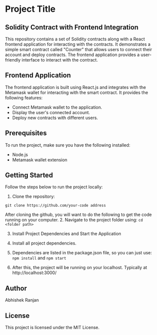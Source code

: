 # Project Title
## Solidity Contract with Frontend Integration

This repository contains a set of Solidity contracts along with a React frontend application for interacting with the contracts. It demonstrates a simple smart contract called "Counter" that allows users to connect their account and deploy contracts. The frontend application provides a user-friendly interface to interact with the contract.

## Frontend Application

The frontend application is built using React.js and integrates with the Metamask wallet for interacting with the smart contract. It provides the following features:

- Connect Metamask wallet to the application.
- Display the user's connected account.
- Deploy new contracts with different users.

## Prerequisites

To run the project, make sure you have the following installed:

- Node.js
- Metamask wallet extension

## Getting Started

Follow the steps below to run the project locally:

1. Clone the repository:

```shell
git clone https://github.com/your-code address
```
After cloning the github, you will want to do the following to get the code running on your computer.
2. Navigate to the project folder using:
```cd <folder path> ```

3. Install Project Dependencies and Start the Application
4. Install all project dependencies. 
5. Dependencies are listed in the package.json file, so you can just use:
```npm install``` and ```npm start```

6. After this, the project will be running on your localhost. 
Typically at http://localhost:3000/

## Author 
Abhishek Ranjan

## License
This project is licensed under the MIT License.
